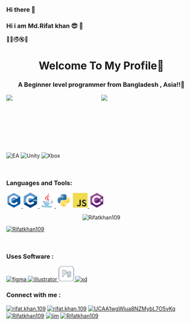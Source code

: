 ### Hi there 👋

### Hi i am  Md.Rifat khan 😎 🥰  
🚩🔕🚭🔇🚩
<h1 align="center"> Welcome To My Profile🎉 </h1>
<h3 align="center">A Beginner level programmer  from Bangladesh , Asia!!🥸</h3>
     

<img  align="left" width="50%"  src = "https://github-readme-stats.vercel.app/api?username=Rifatkhan109&show_icons=true&theme=default" />
<img  align="left" width ="35%"  src = "https://github-readme-stats.vercel.app/api/top-langs/?username=Rifatkhan109&layout=compact" />



 <br><br> <br><br><br><br> <br><br> 
 <br> ![EA](https://img.shields.io/badge/ea-%23000000.svg?style=for-the-badge&logo=ea&logoColor=white) 
 ![Unity](https://img.shields.io/badge/unity-%23000000.svg?style=for-the-badge&logo=unity&logoColor=white)
 ![Xbox](https://img.shields.io/badge/xbox-%23107C10.svg?style=for-the-badge&logo=xbox&logoColor=white)



<br>

<h3 align="left">Languages and Tools:</h3>
<p align="left"> <a href="https://www.cprogramming.com/" target="_blank" rel="noreferrer"> <img src="https://raw.githubusercontent.com/devicons/devicon/master/icons/c/c-original.svg" alt="c" width="40" height="40"/> </a> <a href="https://www.w3schools.com/cpp/" target="_blank" rel="noreferrer"> <img src="https://raw.githubusercontent.com/devicons/devicon/master/icons/cplusplus/cplusplus-original.svg" alt="cplusplus" width="40" height="40"/> </a> <a href="https://www.w3schools.com/cs/" target="_blank" rel="noreferrer"> </a> <a href="https://www.java.com" target="_blank" rel="noreferrer"> <img src="https://raw.githubusercontent.com/devicons/devicon/master/icons/java/java-original.svg" alt="java" width="40" height="40"/> <a href="https://www.python.org" target="_blank" rel="noreferrer"> <img src="https://raw.githubusercontent.com/devicons/devicon/master/icons/python/python-original.svg" alt="python" width="40" height="40"/></a> <a href="https://developer.mozilla.org/en-US/docs/Web/JavaScript" target="_blank" rel="noreferrer"> <img src="https://raw.githubusercontent.com/devicons/devicon/master/icons/javascript/javascript-original.svg" alt="javascript" width="40" height="40"/> </a> </a>   <img src="https://raw.githubusercontent.com/devicons/devicon/master/icons/csharp/csharp-original.svg" alt="csharp" width="40" height="40"/> 






<p align="center" align="left"> <img src="https://komarev.com/ghpvc/?username=Rifatkhan109&label=Profile%20views&color=0e75b6&style=flat" alt="Rifatkhan109" /> </p>
<p align="left"> <a href="https://github.com/ryo-ma/github-profile-trophy"><img src="https://github-profile-trophy.vercel.app/?username=Rifatkhan109" alt="Rifatkhan109" /></a> </p>


<br>
<h3 align="left">Uses Software :</h3>
<p align="left">
</p>
<p align="left"> </a> <a href="https://www.figma.com/" target="_blank" rel="noreferrer"> <img src="https://www.vectorlogo.zone/logos/figma/figma-icon.svg" alt="figma" width="40" height="40"/> </a><a href="https://www.adobe.com/in/products/illustrator.html" target="_blank" rel="noreferrer"> <img src="https://www.vectorlogo.zone/logos/adobe_illustrator/adobe_illustrator-icon.svg" alt="illustrator" width="40" height="40"/>  </a>  </a> <a href="https://www.photoshop.com/en" target="_blank" rel="noreferrer"> <img src="https://raw.githubusercontent.com/devicons/devicon/master/icons/photoshop/photoshop-line.svg" alt="photoshop" width="40" height="40"/>  <a href="https://www.adobe.com/products/xd.html" target="_blank" rel="noreferrer"> <img src="https://cdn.worldvectorlogo.com/logos/adobe-xd.svg" alt="xd" width="40" height="40"/> </a> </p>






<h3 align="left">Connect with me :</h3>
<p align="left">
<a href="https://fb.com/rifat.khan.109" target="blank"><img align="center" src="https://raw.githubusercontent.com/rahuldkjain/github-profile-readme-generator/master/src/images/icons/Social/facebook.svg" alt="rifat.khan.109" height="30" width="40" /></a> <a> </a> <a> </a>
<a href="https://instagram.com/rifat_khan._109/" target="blank"><img align="center" src="https://raw.githubusercontent.com/rahuldkjain/github-profile-readme-generator/master/src/images/icons/Social/instagram.svg" alt="rifat.khan.109" height="30" width="40" /></a>
<a href="https://www.youtube.com/channel/UCAA1wgWlua8NZMybL7O5vKg" target="blank"><img align="center" src="https://raw.githubusercontent.com/rahuldkjain/github-profile-readme-generator/master/src/images/icons/Social/youtube.svg" alt="UCAA1wgWlua8NZMybL7O5vKg" height="30" width="40" /></a></a>
<a href="https://discord.gg/sajjadjim" target="blank"><img align="center" src="https://raw.githubusercontent.com/rahuldkjain/github-profile-readme-generator/master/src/images/icons/Social/discord.svg" alt="Rifatkhan109" height="30" width="40" /></a>
<a href="https://twitter.com/jim" target="blank"><img align="center" src="https://raw.githubusercontent.com/rahuldkjain/github-profile-readme-generator/master/src/images/icons/Social/twitter.svg" alt="jim" height="30" width="40" /></a>
 <a href="https://linkedin.com/in/rifat-khan-595947202/" target="blank"><img align="center" src="https://raw.githubusercontent.com/rahuldkjain/github-profile-readme-generator/master/src/images/icons/Social/linked-in-alt.svg" alt="Rifatkhan109" height="30" width="40" /> 
</p>
</p>














